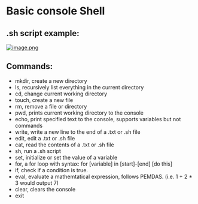 # Basic console Shell
## .sh script example:
[![image.png](https://i.postimg.cc/T2F7kjR9/image.png)](https://postimg.cc/QVgJCTK9)
## Commands:
- mkdir, create a new directory
- ls, recursively list everything in the current directory
- cd, change current working directory
- touch, create a new file
- rm, remove a file or directory
- pwd, prints current working directory to the console
- echo, print specified text to the console, supports variables but not commands
- write, write a new line to the end of a .txt or .sh file
- edit, edit a .txt or .sh file
- cat, read the contents of a .txt or .sh file
- sh, run a .sh script
- set, initialize or set the value of a variable
- for, a for loop with syntax: for [variable] in [start]-[end] [do this]
- if, check if a condition is true.
- eval, evaluate a mathemtatical expression, follows PEMDAS. (i.e. 1 + 2 * 3 would output 7)
- clear, clears the console
- exit
